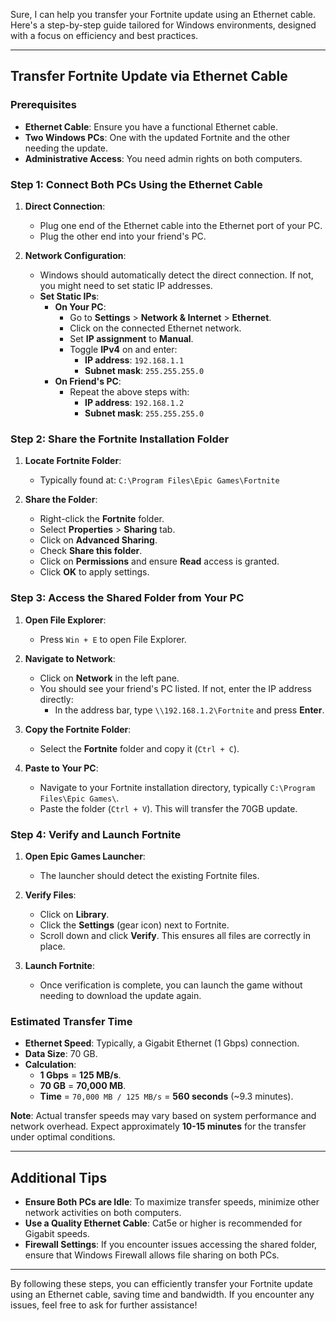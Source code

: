 Sure, I can help you transfer your Fortnite update using an Ethernet cable. Here's a step-by-step guide tailored for Windows environments, designed with a focus on efficiency and best practices.

---

## **Transfer Fortnite Update via Ethernet Cable**

### **Prerequisites**
- **Ethernet Cable**: Ensure you have a functional Ethernet cable.
- **Two Windows PCs**: One with the updated Fortnite and the other needing the update.
- **Administrative Access**: You need admin rights on both computers.

### **Step 1: Connect Both PCs Using the Ethernet Cable**

1. **Direct Connection**:
   - Plug one end of the Ethernet cable into the Ethernet port of your PC.
   - Plug the other end into your friend's PC.

2. **Network Configuration**:
   - Windows should automatically detect the direct connection. If not, you might need to set static IP addresses.
   - **Set Static IPs**:
     - **On Your PC**:
       - Go to **Settings** > **Network & Internet** > **Ethernet**.
       - Click on the connected Ethernet network.
       - Set **IP assignment** to **Manual**.
       - Toggle **IPv4** on and enter:
         - **IP address**: `192.168.1.1`
         - **Subnet mask**: `255.255.255.0`
     - **On Friend's PC**:
       - Repeat the above steps with:
         - **IP address**: `192.168.1.2`
         - **Subnet mask**: `255.255.255.0`

### **Step 2: Share the Fortnite Installation Folder**

1. **Locate Fortnite Folder**:
   - Typically found at: `C:\Program Files\Epic Games\Fortnite`

2. **Share the Folder**:
   - Right-click the **Fortnite** folder.
   - Select **Properties** > **Sharing** tab.
   - Click on **Advanced Sharing**.
   - Check **Share this folder**.
   - Click on **Permissions** and ensure **Read** access is granted.
   - Click **OK** to apply settings.

### **Step 3: Access the Shared Folder from Your PC**

1. **Open File Explorer**:
   - Press `Win + E` to open File Explorer.

2. **Navigate to Network**:
   - Click on **Network** in the left pane.
   - You should see your friend's PC listed. If not, enter the IP address directly:
     - In the address bar, type `\\192.168.1.2\Fortnite` and press **Enter**.

3. **Copy the Fortnite Folder**:
   - Select the **Fortnite** folder and copy it (`Ctrl + C`).

4. **Paste to Your PC**:
   - Navigate to your Fortnite installation directory, typically `C:\Program Files\Epic Games\`.
   - Paste the folder (`Ctrl + V`). This will transfer the 70GB update.

### **Step 4: Verify and Launch Fortnite**

1. **Open Epic Games Launcher**:
   - The launcher should detect the existing Fortnite files.

2. **Verify Files**:
   - Click on **Library**.
   - Click the **Settings** (gear icon) next to Fortnite.
   - Scroll down and click **Verify**. This ensures all files are correctly in place.

3. **Launch Fortnite**:
   - Once verification is complete, you can launch the game without needing to download the update again.

### **Estimated Transfer Time**

- **Ethernet Speed**: Typically, a Gigabit Ethernet (1 Gbps) connection.
- **Data Size**: 70 GB.
- **Calculation**:
  - **1 Gbps** = **125 MB/s**.
  - **70 GB** = **70,000 MB**.
  - **Time** = `70,000 MB / 125 MB/s` = **560 seconds** (~9.3 minutes).

**Note**: Actual transfer speeds may vary based on system performance and network overhead. Expect approximately **10-15 minutes** for the transfer under optimal conditions.

---

## **Additional Tips**

- **Ensure Both PCs are Idle**: To maximize transfer speeds, minimize other network activities on both computers.
- **Use a Quality Ethernet Cable**: Cat5e or higher is recommended for Gigabit speeds.
- **Firewall Settings**: If you encounter issues accessing the shared folder, ensure that Windows Firewall allows file sharing on both PCs.

---

By following these steps, you can efficiently transfer your Fortnite update using an Ethernet cable, saving time and bandwidth. If you encounter any issues, feel free to ask for further assistance!

